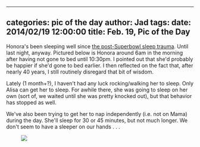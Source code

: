 
---
categories: pic of the day
author: Jad
tags: 
date: 2014/02/19 12:00:00
title: Feb. 19, Pic of the Day 
---
Honora's been sleeping well since [the post-Superbowl sleep trauma](/stories/2014/02/04/feb-04-pic-of-the-day/).  Until last night, anyway.  Pictured below is Honora around 6am in the morning after having not gone to bed until 10:30pm.  I pointed out that she'd probably be happier if she'd gone to bed earlier.  I then reflected on the fact that, after nearly 40 years, I still routinely disregard that bit of wisdom.
<p>
Lately (1 month+?), I haven't had any luck rocking/walking her to sleep.  Only Alisa can get her to sleep.  For awhile there, she was going to sleep on her own (sort of, we waited until she was pretty knocked out), but that behavior has stopped as well.  
</p>
<p>
We've also been trying to get her to nap independently (i.e. not on Mama) during the day.  She'll sleep for 30 or 45 minutes, but not much longer.  We don't seem to have a sleeper on our hands . . .
</p>
<figure>
<img src="/img/2014/02/19/img_7101_medium.jpg" />
<figcaption></figcaption>
</figure>

